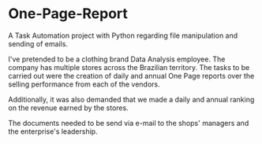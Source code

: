 # One-Page-Report
A Task Automation project with Python regarding file manipulation and sending of emails.

I've pretended to be a clothing brand Data Analysis employee.  The company has multiple stores across the Brazilian territory.
The tasks to be carried out were the creation of daily and annual One Page reports over the selling performance from each of the vendors.

Additionally, it was also demanded that we made a daily and annual ranking on the revenue earned by the stores.

The documents needed to be send via e-mail to the shops' managers and the enterprise's leadership.
